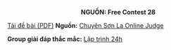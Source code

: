 **<center>NGUỒN: Free Contest 28</center>**

[Tải đề bài (PDF)](/statements/2172/cookies.pdf)
**Nguồn:** [Chuyên Sơn La Online Judge](http://csloj.ddns.net/)

**Group giải đáp thắc mắc:** [Lập trình 24h](https://www.facebook.com/groups/1386904321519984)